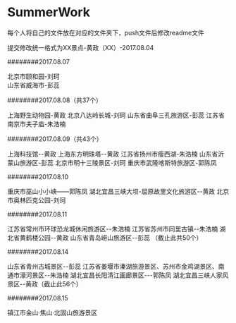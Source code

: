 ﻿# SummerWork

每个人将自己的文件放在对应的文件夹下，push文件后修改readme文件

提交修改统一格式为XX景点-黄政（XX）-2017.08.04

########2017.08.07

北京市颐和园-刘珂   
山东省威海市-彭蕊

########2017.08.08（共37个）

上海野生动物园-黄政
北京八达岭长城-刘珂
山东省曲阜三孔旅游区-彭蕊
江苏省南京市夫子庙-朱浩楠

########2017.08.09（共43个）

上海科技馆--黄政
上海东方明珠塔--黄政
江苏省扬州市瘦西湖-朱浩楠
山东省沂蒙山旅游区-彭蕊
北京市明十三陵景区-刘珂
重庆市武隆喀斯特旅游区-郭陈凤


########2017.08.10

重庆市巫山小小峡——郭陈凤
湖北宜昌三峡大坝-屈原故里文化旅游区--黄政
北京市奥林匹克公园-刘珂

########2017.08.11

江苏省常州市环球恐龙城休闲旅游区--朱浩楠
江苏省苏州市同里古镇--朱浩楠
湖北省黄鹤楼公园--黄政
山东省青岛崂山旅游区--彭蕊
（截止此共50个）


########2017.08.14

山东省青州古城景区--彭蕊
江苏省姜堰市溱湖旅游景区、苏州市金鸡湖景区、南通市濠河景区--朱浩楠
湖北宜昌长阳清江画廊景区---郭陈凤
湖北宜昌三峡人家风景区--黄政（截止此56个）


########2017.08.15

镇江市金山·焦山·北固山旅游景区
